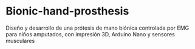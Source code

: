 # Bionic-hand-prosthesis
Diseño y desarrollo de una prótesis de mano biónica controlada por EMG para niños amputados, con impresión 3D, Arduino Nano y sensores musculares

